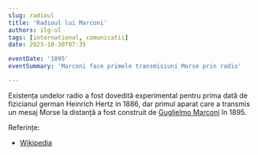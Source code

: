 ```yaml
---
slug: radioul
title: 'Radioul lui Marconi'
authors: ilg-ul
tags: [international, comunicatii]
date: 2023-10-30T07:35

eventDate: '1895'
eventSummary: 'Marconi face primele transmisiuni Morse prin radio'

---
```


Existența undelor radio a fost dovedită experimental pentru prima dată de
fizicianul german Heinrich Hertz in 1886, dar primul aparat care a transmis un
mesaj Morse la distanță a fost construit de
[Guglielmo Marconi](https://en.wikipedia.org/wiki/Guglielmo_Marconi)
în 1895.

<!-- truncate -->

Referințe:

- [Wikipedia](https://en.wikipedia.org/wiki/Radio#History)
